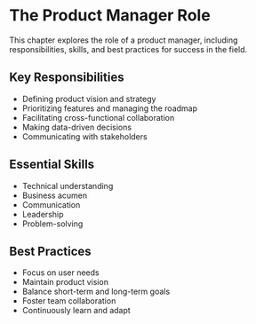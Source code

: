 # The Product Manager Role

This chapter explores the role of a product manager, including responsibilities, skills, and best practices for success in the field.

## Key Responsibilities

- Defining product vision and strategy
- Prioritizing features and managing the roadmap
- Facilitating cross-functional collaboration
- Making data-driven decisions
- Communicating with stakeholders

## Essential Skills

- Technical understanding
- Business acumen
- Communication
- Leadership
- Problem-solving

## Best Practices

- Focus on user needs
- Maintain product vision
- Balance short-term and long-term goals
- Foster team collaboration
- Continuously learn and adapt
